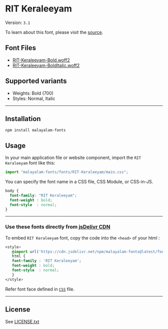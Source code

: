 # RIT Keraleeyam

Version: `3.1`

To learn about this font, please visit the [source](https://gitlab.com/rit-fonts/RIT-Keraleeyam).

## Font Files

* [RIT-Keraleeyam-Bold.woff2](RIT-Keraleeyam-Bold.woff2)
* [RIT-Keraleeyam-BoldItalic.woff2](RIT-Keraleeyam-BoldItalic.woff2)

## Supported variants

* Weights: Bold (700)
* Styles: Normal, Italic

---

## Installation

```shell
npm install malayalam-fonts
```
## Usage

In your main application file or website component, import the `RIT Keraleeyam` font like this:

```javascript
import "malayalam-fonts/fonts/RIT-Keraleeyam/main.css";
```
You can specify the font name in a CSS file, CSS Module, or CSS-in-JS.

```css
body {
  font-family: "RIT Keraleeyam";
  font-weight : bold;
  font-style  : normal;
}
```
---

### Use these fonts directly from [jsDelivr CDN](https://www.jsdelivr.com/package/npm/malayalam-fonts)

To embed `RIT Keraleeyam` font, copy the code into the `<head>` of your html :

```css
<style>
   @import url('https://cdn.jsdelivr.net/npm/malayalam-fonts@latest/fonts/RIT-Keraleeyam/main.min.css');
   html {
   font-family : 'RIT Keraleeyam';
   font-weight : bold;
   font-style  : normal;
   }
</style>
```
Refer font face defined in [`CSS`](main.css) file.

---
## License

See [LICENSE.txt](LICENSE.txt)